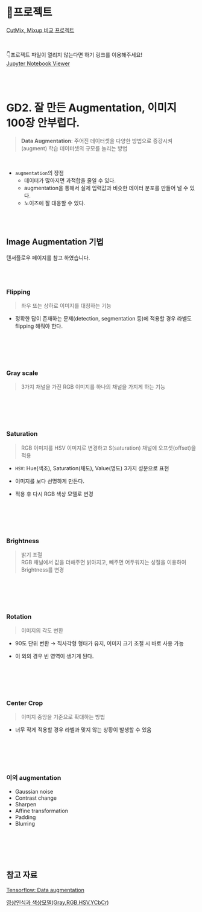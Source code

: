 # 🔗프로젝트
[CutMix, Mixup 비교 프로젝트](https://github.com/yeonkkk/AIFFEL-Project/blob/main/GoingDeeper02/%5BGD2%5Daugmentation.ipynb)  

<br>

👇프로젝트 파일이 열리지 않는다면 하기 링크를 이용해주세요!  
[Jupyter Notebook Viewer](https://nbviewer.org/github/yeonkkk/AIFFEL-Project/blob/main/GoingDeeper02/%5BGD2%5Daugmentation.ipynb)

<br><br>

# GD2. 잘 만든 Augmentation, 이미지 100장 안부럽다.
> **Data Augmentation**: 주어진 데이터셋을 다양한 방법으로 증강시켜(augment) 학습 데이터셋의 규모를 늘리는 방법

<br>

- `augmentation`의 장점
  - 데이터가 많아지면 과적합을 줄일 수 있다.
  - augmentation을 통해서 실제 입력값과 비슷한 데이터 분포를 만들어 낼 수 있다.
  - 노이즈에 잘 대응할 수 있다.

<br><br>

## Image Augmentation 기법
텐서플로우 페이지를 참고 하였습니다.  


<br><br>


### Flipping
> 좌우 또는 상하로 이미지를 대칭하는 기능

- 정확한 답이 존재하는 문제(detection, segmentation 등)에 적용할 경우 라벨도 flipping 해줘야 한다.

<br><br>
<br><br>

### Gray scale
>  3가지 채널을 가진 RGB 이미지를 하나의 채널을 가지게 하는 기능

<br><br>
<br><br>

### Saturation
> RGB 이미지를 HSV 이미지로 변경하고 S(saturation) 채널에 오프셋(offset)을 적용

- `HSV`: Hue(색조), Saturation(채도), Value(명도) 3가지 성분으로 표현  

- 이미지를 보다 선명하게 만든다.

- 적용 후 다시 RGB 색상 모델로 변경

<br><br>
<br><br>

### Brightness
> 밝기 조절  
> RGB 채널에서 값을 더해주면 밝아지고, 빼주면 어두워지는 성질을 이용하여 Brightness를 변경  

<br><br>
<br><br>

### Rotation
> 이미지의 각도 변환

- 90도 단위 변환 → 직사각형 형태가 유지, 이미지 크기 조절 시 바로 사용 가능

- 이 외의 경우 빈 영역이 생기게 된다.

<br><br>
<br><br>

### Center Crop
> 이미지 중앙을 기준으로 확대하는 방법

- 너무 작게 적용할 경우 라벨과 맞지 않는 상황이 발생할 수 있음


<br><br>
<br><br>

### 이외 augmentation
- Gaussian noise
- Contrast change
- Sharpen
- Affine transformation
- Padding
- Blurring


<br><br>
<br><br>

## 참고 자료

[Tensorflow: Data augmentation](https://www.tensorflow.org/tutorials/images/data_augmentation)

[영상인식과 색상모델(Gray,RGB,HSV,YCbCr)](https://darkpgmr.tistory.com/66)




